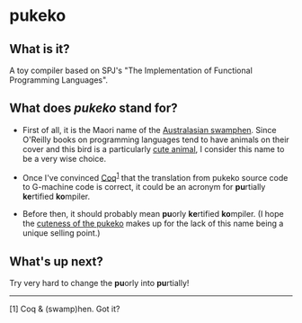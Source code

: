 # pukeko

## What is it?

A toy compiler based on SPJ's "The Implementation of Functional Programming Languages".

## What does *pukeko* stand for?

  * First of all, it is the Maori name of the [Australasian swamphen](https://en.wikipedia.org/wiki/Australasian_swamphen). Since O'Reilly books on programming languages tend to have animals on their cover and this bird is a particularly [cute animal](http://www.whitcoulls.co.nz/dq-bag-tag-kids-pukeko-5794815), I consider this name to be a very wise choice.
  
  * Once I've convinced [Coq](https://coq.inria.fr)<sup>[1](#f1)</sup> that the translation from pukeko source code to G-machine code is correct, it could be an acronym for **pu**rtially **ke**rtified **ko**mpiler.
  
  * Before then, it should probably mean **pu**orly **ke**rtified **ko**mpiler. (I hope the [cuteness of the pukeko](https://www.google.co.uk/search?q=pukeko+drawing&tbm=isch) makes up for the lack of this name being a unique selling point.)

## What's up next?

Try very hard to change the **pu**orly into **pu**rtially!

---

<span id="f1">[1]</span> Coq & (swamp)hen. Got it?
